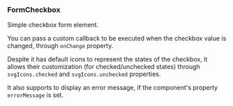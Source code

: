 ### FormCheckbox

Simple checkbox form element.

You can pass a custom callback to be executed when the checkbox value is changed, through `onChange` property.

Despite it has default icons to represent the states of the checkbox, it allows their customization (for checked/unchecked states) through `svgIcons.checked` and `svgIcons.unchecked` properties.

It also supports to display an error message, if the component's property `errorMessage` is set.